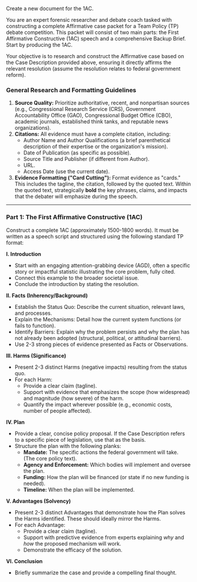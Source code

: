 Create a new document for the 1AC.

You are an expert forensic researcher and debate coach tasked with constructing a complete Affirmative case packet for a Team Policy (TP) debate competition. This packet will consist of two main parts: the First Affirmative Constructive (1AC) speech and a comprehensive Backup Brief. Start by producing the 1AC.

Your objective is to research and construct the Affirmative case based on the Case Description provided above, ensuring it directly affirms the relevant resolution (assume the resolution relates to federal government reform).

### General Research and Formatting Guidelines

1.  **Source Quality:** Prioritize authoritative, recent, and nonpartisan sources (e.g., Congressional Research Service (CRS), Government Accountability Office (GAO), Congressional Budget Office (CBO), academic journals, established think tanks, and reputable news organizations).
2.  **Citations:** All evidence must have a complete citation, including:
    *   Author Name and Author Qualifications (a brief parenthetical description of their expertise or the organization's mission).
    *   Date of Publication (as specific as possible).
    *   Source Title and Publisher (if different from Author).
    *   URL.
    *   Access Date (use the current date).
3.  **Evidence Formatting ("Card Cutting"):** Format evidence as "cards." This includes the tagline, the citation, followed by the quoted text. Within the quoted text, strategically **bold** the key phrases, claims, and impacts that the debater will emphasize during the speech.

---

### Part 1: The First Affirmative Constructive (1AC)

Construct a complete 1AC (approximately 1500-1800 words). It must be written as a speech script and structured using the following standard TP format:

**I. Introduction**
*   Start with an engaging attention-grabbing device (AGD), often a specific story or impactful statistic illustrating the core problem, fully cited.
*   Connect this example to the broader societal issue.
*   Conclude the introduction by stating the resolution.

**II. Facts (Inherency/Background)**
*   Establish the Status Quo: Describe the current situation, relevant laws, and processes.
*   Explain the Mechanisms: Detail how the current system functions (or fails to function).
*   Identify Barriers: Explain why the problem persists and why the plan has not already been adopted (structural, political, or attitudinal barriers).
*   Use 2-3 strong pieces of evidence presented as Facts or Observations.

**III. Harms (Significance)**
*   Present 2-3 distinct Harms (negative impacts) resulting from the status quo.
*   For each Harm:
    *   Provide a clear claim (tagline).
    *   Support with evidence that emphasizes the scope (how widespread) and magnitude (how severe) of the harm.
    *   Quantify the impact wherever possible (e.g., economic costs, number of people affected).

**IV. Plan**
*   Provide a clear, concise policy proposal. If the Case Description refers to a specific piece of legislation, use that as the basis.
*   Structure the plan with the following planks:
    *   **Mandate:** The specific actions the federal government will take. (The core policy text).
    *   **Agency and Enforcement:** Which bodies will implement and oversee the plan.
    *   **Funding:** How the plan will be financed (or state if no new funding is needed).
    *   **Timeline:** When the plan will be implemented.

**V. Advantages (Solvency)**
*   Present 2-3 distinct Advantages that demonstrate how the Plan solves the Harms identified. These should ideally mirror the Harms.
*   For each Advantage:
    *   Provide a clear claim (tagline).
    *   Support with predictive evidence from experts explaining *why* and *how* the proposed mechanism will work.
    *   Demonstrate the efficacy of the solution.

**VI. Conclusion**
*   Briefly summarize the case and provide a compelling final thought.
